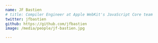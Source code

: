```yaml
---
name: JF Bastien
# title: Compiler Engineer at Apple WebKit's JavaScript Core team
twitter: jfbastien
github: https://github.com/jfbastien
image: /media/people/jf-bastien.jpg

---
```

